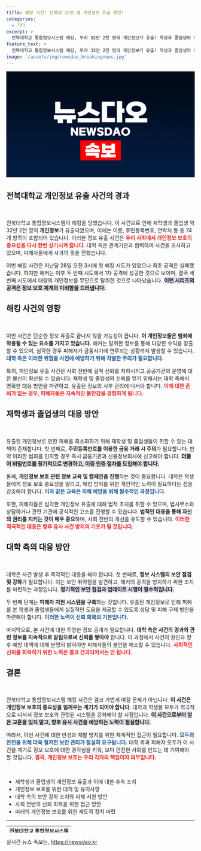 ```yaml
---
title: 해킹 사건! 전북대 32만 명 개인정보 유출 확인!
categories:
  - 기타
excerpt: >
  전북대학교 통합정보시스템 해킹, 무려 32만 2천 명의 개인정보가 유출! 학생과 졸업생의 이름, 주민등록번호 등 74개 항목이 노출된 충격적인 사건의 전말을 공개합니다.
feature_text: >
  전북대학교 통합정보시스템 해킹, 무려 32만 2천 명의 개인정보가 유출! 학생과 졸업생의 이름, 주민등록번호 등 74개 항목이 노출된 충격적인 사건의 전말을 공개합니다.
image: '/assets/img/newsdao_breakingnews.jpg'
---
```


<p><img src="/assets/img/newsdao_breakingnews.jpg" alt="pcversion 속보" /></p>

<h2 data-ke-size="size26">전북대학교 개인정보 유출 사건의 경과</h2>

<p data-ke-size="size16">&nbsp;</p>

<p>전북대학교 통합정보시스템이 해킹을 당했습니다. 이 사건으로 인해 재학생과 졸업생 약 32만 2천 명의 <b>개인정보</b>가 유출되었으며, 이에는 이름, 주민등록번호, 연락처 등 총 74개 항목이 포함되어 있습니다. 이러한 정보 유출 사건은 <b><span style="color: #ee2323;">우리 사회에서 개인정보 보호의 중요성을 다시 한번 상기시켜 줍니다.</span></b> 대학 측은 관계기관과 협력하여 사건을 조사하고 있으며, 피해자들에게 사과의 뜻을 전했습니다. </p>

<p>이번 해킹 사건은 지난달 28일 오전 3시에 첫 해킹 시도가 있었으나 최초 공격은 실패했습니다. 하지만 해커는 이후 두 번째 시도에서 1차 공격에 성공한 것으로 보이며, 결국 세 번째 시도에서 대량의 개인정보를 무단으로 탈취한 것으로 나타났습니다. <b><span style="background-color: #21538527;">이런 시리즈의 공격은 정보 보호 체계의 미비함을 드러냅니다.</span></b> </p>

<h2 data-ke-size="size26">해킹 사건의 영향</h2>

<p data-ke-size="size16">&nbsp;</p>

<p>이번 사건은 단순한 정보 유출로 끝나지 않을 가능성이 큽니다. <b>이 개인정보들은 범죄에 악용될 수 있는 요소를 가지고 있습니다.</b> 해커는 탈취한 정보를 통해 다양한 수익을 창출할 수 있으며, 심각한 경우 피해자가 금융사기에 연루되는 상황까지 발생할 수 있습니다. <b><span style="color: #1a5490;">대학 측은 이러한 위험을 사전에 예방하기 위해 각별한 주의가 필요합니다.</span></b> </p>

<p>특히, 개인정보 유출 사건은 사회 전반에 걸쳐 신뢰를 저하시키고 공공기관의 운영에 대한 불신이 확산될 수 있습니다. 재학생 및 졸업생의 신뢰를 얻기 위해서는 대학 측에서 명확한 대응 방안을 마련하고, 유출된 정보의 사후 관리에 나서야 합니다. <b><span style="color: #ee2323;">이에 대한 준비가 없는 경우, 피해자들은 지속적인 불안감을 경험하게 됩니다.</span></b></p>

<h2 data-ke-size="size26">재학생과 졸업생의 대응 방안</h2>

<p data-ke-size="size16">&nbsp;</p>

<p>유출된 개인정보로 인한 피해를 최소화하기 위해 재학생 및 졸업생들이 취할 수 있는 대책이 존재합니다. 첫 번째로, <b>주민등록번호를 이용한 금융 거래 시 주의</b>가 필요합니다. 만약 이러한 범죄를 인지할 경우 즉시 금융기관과 신용정보회사에 신고해야 합니다. <b><span style="background-color: #21538527;">더불어 비밀번호를 정기적으로 변경하고, 이중 인증 절차를 도입해야 합니다.</span></b></p>

<p>둘째, <b>개인정보 보호 관련 정보 교육 및 캠페인을 진행</b>하는 것이 중요합니다. 대학은 학생들에게 정보 보호 중요성을 알리고, 해킹 방지를 위한 개인적인 노력이 필요하다는 점을 강조해야 합니다. <b><span style="color: #1a5490;">이와 같은 교육은 피해 예방을 위해 필수적인 과정입니다.</span></b></p>

<p>또한, 피해자들은 심각한 개인정보 유출에 대해 법적 조치를 취할 수 있으며, 법사무소와 상담하거나 관련 기관에 공식적인 고소를 진행할 수 있습니다. <b>법적인 대응을 통해 자신의 권리를 지키는 것이 매우 중요</b>하며, 사회 전반의 개선을 유도할 수 있습니다. <b><span style="color: #ee2323;">이러한 적극적인 대응은 향후 유사 사건 방지의 기초가 될 것입니다.</span></b></p>

<h2 data-ke-size="size26">대학 측의 대응 방안</h2>

<p data-ke-size="size16">&nbsp;</p>

<p>대학은 사건 발생 후 즉각적인 대응을 해야 합니다. 첫 번째로, <b>정보 시스템의 보안 점검 및 강화</b>가 필요합니다. 이는 보안 취약점을 발견하고, 해커의 공격을 방지하기 위한 조치를 마련하는 과정입니다. <b><span style="background-color: #21538527;">정기적인 보안 점검과 업데이트 시행이 필수적입니다.</span></b></p>

<p>두 번째 단계는 <b>피해자 지원 시스템을 구축</b>하는 것입니다. 유출된 개인정보로 인해 피해를 본 학생과 졸업생들에게 실질적인 도움을 제공할 수 있도록 상담 및 피해 구제 방안을 마련해야 합니다. <b><span style="color: #1a5490;">이러한 노력이 신뢰 회복의 기본입니다.</span></b></p>

<p>마지막으로, 본 사건에 대한 투명한 정보 공개가 필요합니다. <b>대학 측은 사건의 경과와 관련 정보를 지속적으로 알림으로써 신뢰를 쌓아야</b> 합니다. 이 과정에서 사건의 원인과 향후 예방 대책에 대해 분명히 밝혀야만 피해자들의 불안을 해소할 수 있습니다. <b><span style="color: #ee2323;">사회적인 신뢰를 회복하기 위한 노력은 결코 간과되어서는 안 됩니다.</span></b></p>

<h2 data-ke-size="size26">결론</h2>

<p data-ke-size="size16">&nbsp;</p>

<p>전북대학교 통합정보시스템 해킹 사건은 결코 가볍게 여길 문제가 아닙니다. <b>이 사건은 개인정보 보호의 중요성을 일깨우는 계기가 되어야 합니다.</b> 대학과 학생들 모두가 적극적으로 나서서 정보 보호와 관련된 시스템을 강화해야 할 시점입니다. <b><span style="background-color: #21538527;">이 사건으로부터 얻은 교훈을 잊지 말고, 향후 유사 사건을 예방하는 노력이 절실합니다.</span></b></p>

<p>따라서, 이번 사건에 대한 반성과 재발 방지를 위한 체계적인 접근이 필요합니다. <b><span style="color: #1a5490;">모두의 안전을 위해 더욱 철저한 보안 관리가 절실히 요구됩니다.</span></b> 대학 측과 피해자 모두가 이 사건을 계기로 정보 보호에 대한 경각심을 키워, 보다 안전한 사회를 만드는 데 기여해야 할 것입니다. <b><span style="color: #ee2323;">결국, 개인정보 보호는 우리 각자의 책임이자 의무입니다.</span></b></p>

<p data-ke-size="size16">&nbsp;</p>

<ul>
    <li>재학생과 졸업생의 개인정보 유출과 이에 대한 후속 조치</li>
    <li>개인정보 보호를 위한 대책 및 유의사항</li>
    <li>대학 측의 보안 강화 조치와 피해 지원 방안</li>
    <li>사회 전반의 신뢰 회복을 위한 접근 방안</li>
    <li>미래의 개인정보 보호를 위한 제도적 장치 마련</li>
</ul>

<hr>

<table style="width: 100%; height: 18px;">
    <tbody>
        <tr>
            <td style="text-align: center; height: 17px;">
                <b>전북대학교 통합정보시스템</b>
            </td>
        </tr>
        <tr>
            <td style="text-align: center; height: 17px;">
                <b>해킹 사건 경과 및 대응 방안</b>
            </td>
        </tr>
    </tbody>
</table>
실시간 뉴스 속보는, <a href="https://newsdao.kr" rel="dofollow">https://newsdao.kr</a>


